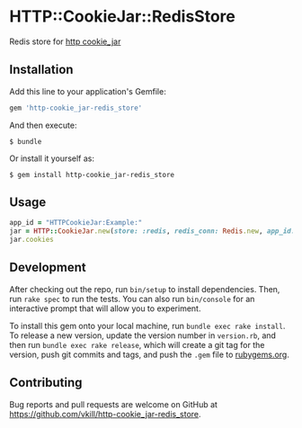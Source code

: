 # HTTP::CookieJar::RedisStore

Redis store for [http cookie_jar](https://github.com/sparklemotion/http-cookie)

## Installation

Add this line to your application's Gemfile:

```ruby
gem 'http-cookie_jar-redis_store'
```

And then execute:

    $ bundle

Or install it yourself as:

    $ gem install http-cookie_jar-redis_store

## Usage

```ruby
app_id = "HTTPCookieJar:Example:"
jar = HTTP::CookieJar.new(store: :redis, redis_conn: Redis.new, app_id: app_id)
jar.cookies
```

## Development

After checking out the repo, run `bin/setup` to install dependencies. Then, run `rake spec` to run the tests. You can also run `bin/console` for an interactive prompt that will allow you to experiment.

To install this gem onto your local machine, run `bundle exec rake install`. To release a new version, update the version number in `version.rb`, and then run `bundle exec rake release`, which will create a git tag for the version, push git commits and tags, and push the `.gem` file to [rubygems.org](https://rubygems.org).

## Contributing

Bug reports and pull requests are welcome on GitHub at https://github.com/vkill/http-cookie_jar-redis_store.
